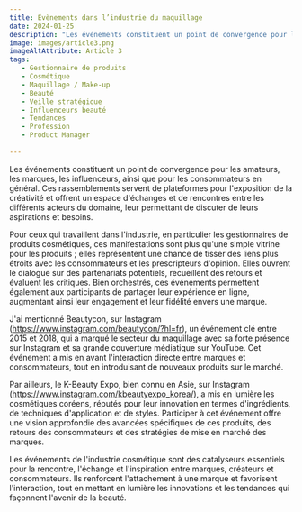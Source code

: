 ```yaml
---
title: Évènements dans l’industrie du maquillage
date: 2024-01-25
description: "Les événements constituent un point de convergence pour les amateurs, les marques, les influenceurs, ainsi que pour les consommateurs en général."
image: images/article3.png
imageAltAttribute: Article 3
tags:
   - Gestionnaire de produits
   - Cosmétique
   - Maquillage / Make-up
   - Beauté
   - Veille stratégique
   - Influenceurs beauté
   - Tendances
   - Profession
   - Product Manager
  
---
```

Les événements constituent un point de convergence pour les amateurs, les marques, les influenceurs, ainsi que pour les consommateurs en général. Ces rassemblements servent de plateformes pour l'exposition de la créativité et offrent un espace d'échanges et de rencontres entre les différents acteurs du domaine, leur permettant de discuter de leurs aspirations et besoins.

Pour ceux qui travaillent dans l'industrie, en particulier les gestionnaires de produits cosmétiques, ces manifestations sont plus qu'une simple vitrine pour les produits ; elles représentent une chance de tisser des liens plus étroits avec les consommateurs et les prescripteurs d'opinion. Elles ouvrent le dialogue sur des partenariats potentiels, recueillent des retours et évaluent les critiques. Bien orchestrés, ces événements permettent également aux participants de partager leur expérience en ligne, augmentant ainsi leur engagement et leur fidélité envers une marque.

J'ai mentionné Beautycon, sur Instagram (https://www.instagram.com/beautycon/?hl=fr), un événement clé entre 2015 et 2018, qui a marqué le secteur du maquillage avec sa forte présence sur Instagram et sa grande couverture médiatique sur YouTube. Cet événement a mis en avant l'interaction directe entre marques et consommateurs, tout en introduisant de nouveaux produits sur le marché.

Par ailleurs, le K-Beauty Expo, bien connu en Asie, sur Instagram (https://www.instagram.com/kbeautyexpo_korea/), a mis en lumière les cosmétiques coréens, réputés pour leur innovation en termes d'ingrédients, de techniques d'application et de styles. Participer à cet événement offre une vision approfondie des avancées spécifiques de ces produits, des retours des consommateurs et des stratégies de mise en marché des marques.

Les événements de l'industrie cosmétique sont des catalyseurs essentiels pour la rencontre, l'échange et l'inspiration entre marques, créateurs et consommateurs. Ils renforcent l'attachement à une marque et favorisent l'interaction, tout en mettant en lumière les innovations et les tendances qui façonnent l'avenir de la beauté.